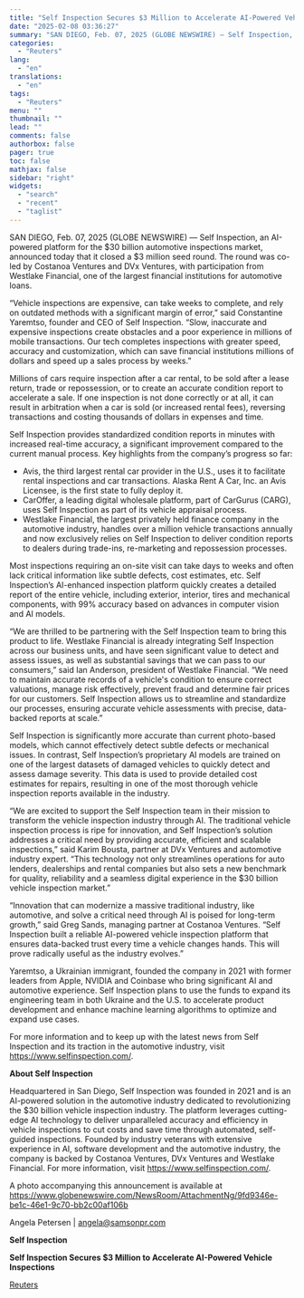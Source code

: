 ```yaml
---
title: "Self Inspection Secures $3 Million to Accelerate AI-Powered Vehicle Inspections for Car Loans and Fleet Management"
date: "2025-02-08 03:36:27"
summary: "SAN DIEGO, Feb. 07, 2025 (GLOBE NEWSWIRE) — Self Inspection, an AI-powered platform for the $30 billion automotive inspections market, announced today that it closed a $3 million seed round. The round was co-led by Costanoa Ventures and DVx Ventures, with participation from Westlake Financial, one of the largest financial..."
categories:
  - "Reuters"
lang:
  - "en"
translations:
  - "en"
tags:
  - "Reuters"
menu: ""
thumbnail: ""
lead: ""
comments: false
authorbox: false
pager: true
toc: false
mathjax: false
sidebar: "right"
widgets:
  - "search"
  - "recent"
  - "taglist"
---
```


SAN DIEGO, Feb. 07, 2025 (GLOBE NEWSWIRE) — Self Inspection, an AI-powered platform for the $30 billion automotive inspections market, announced today that it closed a $3 million seed round. The round was co-led by Costanoa Ventures and DVx Ventures, with participation from Westlake Financial, one of the largest financial institutions for automotive loans.

“Vehicle inspections are expensive, can take weeks to complete, and rely on outdated methods with a significant margin of error,” said Constantine Yaremtso, founder and CEO of Self Inspection. “Slow, inaccurate and expensive inspections create obstacles and a poor experience in millions of mobile transactions. Our tech completes inspections with greater speed, accuracy and customization, which can save financial institutions millions of dollars and speed up a sales process by weeks.”

Millions of cars require inspection after a car rental, to be sold after a lease return, trade or repossession, or to create an accurate condition report to accelerate a sale. If one inspection is not done correctly or at all, it can result in arbitration when a car is sold (or increased rental fees), reversing transactions and costing thousands of dollars in expenses and time.

Self Inspection provides standardized condition reports in minutes with increased real-time accuracy, a significant improvement compared to the current manual process. Key highlights from the company’s progress so far:

* Avis, the third largest rental car provider in the U.S., uses it to facilitate rental inspections and car transactions. Alaska Rent A Car, Inc. an Avis Licensee, is the first state to fully deploy it.
* CarOffer, a leading digital wholesale platform, part of CarGurus (CARG), uses Self Inspection as part of its vehicle appraisal process.
* Westlake Financial, the largest privately held finance company in the automotive industry, handles over a million vehicle transactions annually and now exclusively relies on Self Inspection to deliver condition reports to dealers during trade-ins, re-marketing and repossession processes.

Most inspections requiring an on-site visit can take days to weeks and often lack critical information like subtle defects, cost estimates, etc. Self Inspection’s AI-enhanced inspection platform quickly creates a detailed report of the entire vehicle, including exterior, interior, tires and mechanical components, with 99% accuracy based on advances in computer vision and AI models.

“We are thrilled to be partnering with the Self Inspection team to bring this product to life. Westlake Financial is already integrating Self Inspection across our business units, and have seen significant value to detect and assess issues, as well as substantial savings that we can pass to our consumers,” said Ian Anderson, president of Westlake Financial. “We need to maintain accurate records of a vehicle's condition to ensure correct valuations, manage risk effectively, prevent fraud and determine fair prices for our customers. Self Inspection allows us to streamline and standardize our processes, ensuring accurate vehicle assessments with precise, data-backed reports at scale.”

Self Inspection is significantly more accurate than current photo-based models, which cannot effectively detect subtle defects or mechanical issues. In contrast, Self Inspection’s proprietary AI models are trained on one of the largest datasets of damaged vehicles to quickly detect and assess damage severity. This data is used to provide detailed cost estimates for repairs, resulting in one of the most thorough vehicle inspection reports available in the industry.

“We are excited to support the Self Inspection team in their mission to transform the vehicle inspection industry through AI. The traditional vehicle inspection process is ripe for innovation, and Self Inspection’s solution addresses a critical need by providing accurate, efficient and scalable inspections,” said Karim Bousta, partner at DVx Ventures and automotive industry expert. “This technology not only streamlines operations for auto lenders, dealerships and rental companies but also sets a new benchmark for quality, reliability and a seamless digital experience in the $30 billion vehicle inspection market.”

“Innovation that can modernize a massive traditional industry, like automotive, and solve a critical need through AI is poised for long-term growth,” said Greg Sands, managing partner at Costanoa Ventures. “Self Inspection built a reliable AI-powered vehicle inspection platform that ensures data-backed trust every time a vehicle changes hands. This will prove radically useful as the industry evolves.”

Yaremtso, a Ukrainian immigrant, founded the company in 2021 with former leaders from Apple, NVIDIA and Coinbase who bring significant AI and automotive experience. Self Inspection plans to use the funds to expand its engineering team in both Ukraine and the U.S. to accelerate product development and enhance machine learning algorithms to optimize and expand use cases.

For more information and to keep up with the latest news from Self Inspection and its traction in the automotive industry, visit https://www.selfinspection.com/.

**About Self Inspection**

Headquartered in San Diego, Self Inspection was founded in 2021 and is an AI-powered solution in the automotive industry dedicated to revolutionizing the $30 billion vehicle inspection industry. The platform leverages cutting-edge AI technology to deliver unparalleled accuracy and efficiency in vehicle inspections to cut costs and save time through automated, self-guided inspections. Founded by industry veterans with extensive experience in AI, software development and the automotive industry, the company is backed by Costanoa Ventures, DVx Ventures and Westlake Financial. For more information, visit https://www.selfinspection.com/.

A photo accompanying this announcement is available at https://www.globenewswire.com/NewsRoom/AttachmentNg/9fd9346e-be1c-46e1-9c70-bb2c00af106b

Angela Petersen | angela@samsonpr.com

**Self Inspection**

 **Self Inspection Secures $3 Million to Accelerate AI-Powered Vehicle Inspections**

[Reuters](https://www.tradingview.com/news/reuters.com,2025-02-07:newsml_GNX6QLDsm:0-self-inspection-secures-3-million-to-accelerate-ai-powered-vehicle-inspections-for-car-loans-and-fleet-management/)
